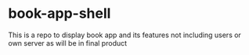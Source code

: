 # book-app-shell
This is a repo to display book app and its features not including users or own server as will be in final product
